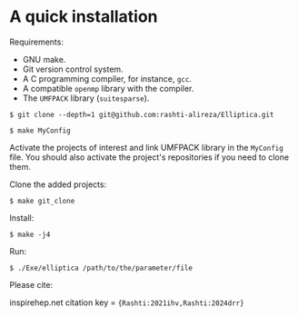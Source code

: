 # A quick installation

Requirements:
- GNU make.
- Git version control system.
- A C programming compiler, for instance, `gcc`.
- A compatible `openmp` library with the compiler.
- The `UMFPACK` library (`suitesparse`).

`$ git clone --depth=1 git@github.com:rashti-alireza/Elliptica.git`

`$ make MyConfig`

Activate the projects of interest and link UMFPACK library in the `MyConfig` file.
You should also activate the project's repositories if you need to clone them.

Clone the added projects:

`$ make git_clone`

Install:

`$ make -j4`

Run:

`$ ./Exe/elliptica /path/to/the/parameter/file`


Please cite:

inspirehep.net citation key = `{Rashti:2021ihv,Rashti:2024drr}`


